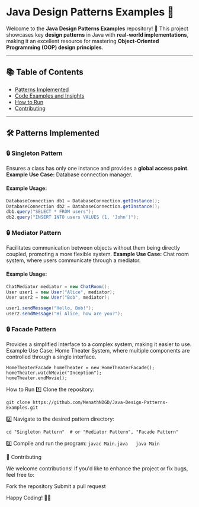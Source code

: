 # Java Design Patterns Examples 🚀  

Welcome to the **Java Design Patterns Examples** repository! 🎉 This project showcases key **design patterns** in Java with **real-world implementations**, making it an excellent resource for mastering **Object-Oriented Programming (OOP) design principles**.  

---

## 📚 Table of Contents  
- [Patterns Implemented](#patterns-implemented-🛠️)  
- [Code Examples and Insights](#code-examples-and-insights-🧠)  
- [How to Run](#how-to-run-🏃‍♂️)  
- [Contributing](#contributing-🤝)  

---

## 🛠️ Patterns Implemented  

### 🔒 Singleton Pattern  
Ensures a class has only one instance and provides a **global access point**.  
**Example Use Case:** Database connection manager.  

#### **Example Usage:**  
```java
DatabaseConnection db1 = DatabaseConnection.getInstance();
DatabaseConnection db2 = DatabaseConnection.getInstance();
db1.query("SELECT * FROM users");
db2.query("INSERT INTO users VALUES (1, 'John')");
```
### 🔒 Mediator Pattern  
Facilitates communication between objects without them being directly coupled, promoting a more flexible system.
**Example Use Case:** Chat room system, where users communicate through a mediator.

#### **Example Usage:**  
```java
ChatMediator mediator = new ChatRoom();
User user1 = new User("Alice", mediator);
User user2 = new User("Bob", mediator);

user1.sendMessage("Hello, Bob!");
user2.sendMessage("Hi Alice, how are you?");

```

### 🔒 Facade Pattern
Provides a simplified interface to a complex system, making it easier to use.
Example Use Case: Home Theater System, where multiple components are controlled through a single interface.
```
HomeTheaterFacade homeTheater = new HomeTheaterFacade();
homeTheater.watchMovie("Inception");
homeTheater.endMovie();
```

How to Run
1️⃣ Clone the repository:

```
git clone https://github.com/MenathNDGD/Java-Design-Patterns-Examples.git
```
2️⃣ Navigate to the desired pattern directory:
```
cd "Singleton Pattern"  # or "Mediator Pattern", "Facade Pattern"
```

3️⃣ Compile and run the program:
``
javac Main.java  
java Main
``

🤝 Contributing

We welcome contributions! If you'd like to enhance the project or fix bugs, feel free to:

Fork the repository
Submit a pull request

Happy Coding! 🚀🔥
